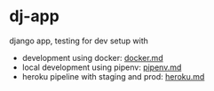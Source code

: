 # dj-app

django app, testing for dev setup with 

- development using docker: [docker.md](docs/docker.md)
- local development using pipenv: [pipenv.md](docs/pipenv.md)
- heroku pipeline with staging and prod: [heroku.md](docs/heroku.md)



